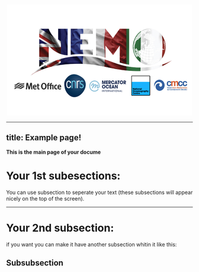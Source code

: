 <p align="center">
  <img width="500" height="300" src="./assets/graphics.004.jpeg">
</p>

---
title: Example page!
---

**This is the main page of your docume**

# Your 1st subesections: 

You can use subsection to seperate your text (these subsections will appear nicely on the top of the screen).

---

# Your 2nd subsection:

if you want you can make it have another subsection whitin it like this:
 
## Subsubsection
